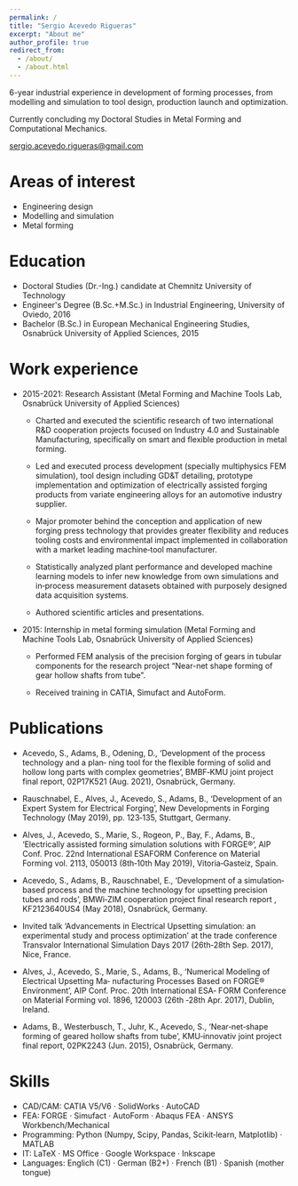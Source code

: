 ```yaml
---
permalink: /
title: "Sergio Acevedo Rigueras"
excerpt: "About me"
author_profile: true
redirect_from: 
  - /about/
  - /about.html
---
```




6-year industrial experience in development of forming processes, from modelling and simulation to tool design, production launch and optimization.

Currently concluding my Doctoral Studies in Metal Forming and Computational Mechanics.

<!--sergio.acevedo.rigueras@gmail.com-->
[sergio.acevedo.rigueras@gmail.com](mailto:sergio.acevedo.rigueras@gmail.com)
<!-- * [Résumé](http://sergihock.github.io/cv) -->


# Areas of interest

- Engineering design
- Modelling and simulation
- Metal forming

# Education

* Doctoral Studies (Dr.-Ing.) candidate at Chemnitz University of Technology
* Engineer's Degree (B.Sc.+M.Sc.) in Industrial Engineering, University of Oviedo, 2016
* Bachelor (B.Sc.) in European Mechanical Engineering Studies, Osnabrück University of Applied Sciences, 2015

# Work experience
* 2015-2021: Research Assistant (Metal Forming and Machine Tools Lab, Osnabrück University of Applied Sciences)
  <!-- * Duties included: -->
    * Charted and executed the scientific research of two international R&D cooperation projects focused on Industry 4.0 and Sustainable Manufacturing, specifically on smart and flexible production in metal forming.

    * Led and executed process development (specially multiphysics FEM simulation), tool design including GD&T detailing, prototype implementation and optimization of electrically assisted forging products from variate engineering alloys for an automotive industry supplier.

    * Major promoter behind the conception and application of new forging press technology that provides greater flexibility and reduces tooling costs and environmental impact implemented in collaboration with a market leading machine‐tool manufacturer.

    * Statistically analyzed plant performance and developed machine learning models to infer new knowledge from own simulations and in‐process measurement datasets obtained with purposely designed data acquisition systems.

    * Authored scientific articles and presentations.

    <!-- * Supervisor: Professor Dr.-Ing. B. Adams -->

* 2015: Internship in metal forming simulation (Metal Forming and Machine Tools Lab, Osnabrück University of Applied Sciences)

  * Performed FEM analysis of the precision forging of gears in tubular components for the research project “Near-net shape forming of gear hollow shafts from tube”.

  * Received training in CATIA, Simufact and AutoForm.


# Publications

  * Acevedo, S., Adams, B., Odening, D., ‘Development of the process technology and a plan‐ ning tool for the flexible forming of solid and hollow long parts with complex geometries’, BMBF‐KMU joint project final report, 02P17K521 (Aug. 2021), Osnabrück, Germany.

  * Rauschnabel, E., Alves, J., Acevedo, S., Adams, B., ‘Development of an Expert System for Electrical Forging’, New Developments in Forging Technology (May 2019), pp. 123‐135, Stuttgart, Germany.

  * Alves, J., Acevedo, S., Marie, S., Rogeon, P., Bay, F., Adams, B., ‘Electrically assisted forming simulation solutions with FORGE®’, AIP Conf. Proc. 22nd International ESAFORM Conference on Material Forming vol. 2113, 050013 (8th‐10th May 2019), Vitoria‐Gasteiz, Spain.

  * Acevedo, S., Adams, B., Rauschnabel, E., ‘Development of a simulation‐based process and the machine technology for upsetting precision tubes and rods’, BMWi‐ZIM cooperation project final research report , KF2123640US4 (May 2018), Osnabrück, Germany.

  * Invited talk ‘Advancements in Electrical Upsetting simulation: an experimental study and process optimization’ at the trade conference Transvalor International Simulation Days 2017 (26th‐28th Sep. 2017), Nice, France.

  * Alves, J., Acevedo, S., Marie, S., Adams, B., ‘Numerical Modeling of Electrical Upsetting Ma‐ nufacturing Processes Based on FORGE® Environment’, AIP Conf. Proc. 20th International ESA‐ FORM Conference on Material Forming vol. 1896, 120003 (26th ‐28th Apr. 2017), Dublin, Ireland.

  * Adams, B., Westerbusch, T., Juhr, K., Acevedo, S., ‘Near‐net‐shape forming of geared hollow shafts from tube’, KMU‐innovativ joint project final report, 02PK2243 (Jun. 2015), Osnabrück, Germany.

# Skills
<!-- * FEA analysis of hot and cold forming processes -->
* CAD/CAM:  CATIA V5/V6  ·  SolidWorks  ·  AutoCAD
* FEA:  FORGE · Simufact · AutoForm · Abaqus FEA · ANSYS Workbench/Mechanical
* Programming:  Python (Numpy, Scipy, Pandas, Scikit‐learn, Matplotlib) · MATLAB
* IT: LaTeX · MS Office · Google Workspace · Inkscape
* Languages:  Englich (C1) · German (B2+) · French (B1) · Spanish (mother tongue)
